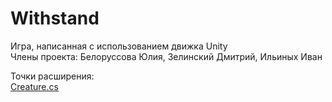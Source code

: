 # Withstand
Игра, написанная с использованием движка Unity  
Члены проекта: Белоруссова Юлия, Зелинский Дмитрий, Ильиных Иван

Точки расширения:  
[Creature.cs](Assets/Scripts/Models/Creatures/Creature.cs)
